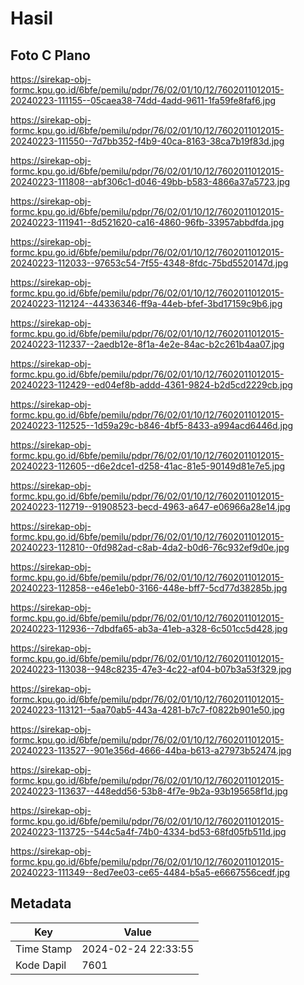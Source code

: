# Hasil

## Foto C Plano

https://sirekap-obj-formc.kpu.go.id/6bfe/pemilu/pdpr/76/02/01/10/12/7602011012015-20240223-111155--05caea38-74dd-4add-9611-1fa59fe8faf6.jpg

https://sirekap-obj-formc.kpu.go.id/6bfe/pemilu/pdpr/76/02/01/10/12/7602011012015-20240223-111550--7d7bb352-f4b9-40ca-8163-38ca7b19f83d.jpg

https://sirekap-obj-formc.kpu.go.id/6bfe/pemilu/pdpr/76/02/01/10/12/7602011012015-20240223-111808--abf306c1-d046-49bb-b583-4866a37a5723.jpg

https://sirekap-obj-formc.kpu.go.id/6bfe/pemilu/pdpr/76/02/01/10/12/7602011012015-20240223-111941--8d521620-ca16-4860-96fb-33957abbdfda.jpg

https://sirekap-obj-formc.kpu.go.id/6bfe/pemilu/pdpr/76/02/01/10/12/7602011012015-20240223-112033--97653c54-7f55-4348-8fdc-75bd5520147d.jpg

https://sirekap-obj-formc.kpu.go.id/6bfe/pemilu/pdpr/76/02/01/10/12/7602011012015-20240223-112124--44336346-ff9a-44eb-bfef-3bd17159c9b6.jpg

https://sirekap-obj-formc.kpu.go.id/6bfe/pemilu/pdpr/76/02/01/10/12/7602011012015-20240223-112337--2aedb12e-8f1a-4e2e-84ac-b2c261b4aa07.jpg

https://sirekap-obj-formc.kpu.go.id/6bfe/pemilu/pdpr/76/02/01/10/12/7602011012015-20240223-112429--ed04ef8b-addd-4361-9824-b2d5cd2229cb.jpg

https://sirekap-obj-formc.kpu.go.id/6bfe/pemilu/pdpr/76/02/01/10/12/7602011012015-20240223-112525--1d59a29c-b846-4bf5-8433-a994acd6446d.jpg

https://sirekap-obj-formc.kpu.go.id/6bfe/pemilu/pdpr/76/02/01/10/12/7602011012015-20240223-112605--d6e2dce1-d258-41ac-81e5-90149d81e7e5.jpg

https://sirekap-obj-formc.kpu.go.id/6bfe/pemilu/pdpr/76/02/01/10/12/7602011012015-20240223-112719--91908523-becd-4963-a647-e06966a28e14.jpg

https://sirekap-obj-formc.kpu.go.id/6bfe/pemilu/pdpr/76/02/01/10/12/7602011012015-20240223-112810--0fd982ad-c8ab-4da2-b0d6-76c932ef9d0e.jpg

https://sirekap-obj-formc.kpu.go.id/6bfe/pemilu/pdpr/76/02/01/10/12/7602011012015-20240223-112858--e46e1eb0-3166-448e-bff7-5cd77d38285b.jpg

https://sirekap-obj-formc.kpu.go.id/6bfe/pemilu/pdpr/76/02/01/10/12/7602011012015-20240223-112936--7dbdfa65-ab3a-41eb-a328-6c501cc5d428.jpg

https://sirekap-obj-formc.kpu.go.id/6bfe/pemilu/pdpr/76/02/01/10/12/7602011012015-20240223-113038--948c8235-47e3-4c22-af04-b07b3a53f329.jpg

https://sirekap-obj-formc.kpu.go.id/6bfe/pemilu/pdpr/76/02/01/10/12/7602011012015-20240223-113121--5aa70ab5-443a-4281-b7c7-f0822b901e50.jpg

https://sirekap-obj-formc.kpu.go.id/6bfe/pemilu/pdpr/76/02/01/10/12/7602011012015-20240223-113527--901e356d-4666-44ba-b613-a27973b52474.jpg

https://sirekap-obj-formc.kpu.go.id/6bfe/pemilu/pdpr/76/02/01/10/12/7602011012015-20240223-113637--448edd56-53b8-4f7e-9b2a-93b195658f1d.jpg

https://sirekap-obj-formc.kpu.go.id/6bfe/pemilu/pdpr/76/02/01/10/12/7602011012015-20240223-113725--544c5a4f-74b0-4334-bd53-68fd05fb511d.jpg

https://sirekap-obj-formc.kpu.go.id/6bfe/pemilu/pdpr/76/02/01/10/12/7602011012015-20240223-111349--8ed7ee03-ce65-4484-b5a5-e6667556cedf.jpg


## Metadata

| Key        | Value               |
| ---------- | ------------------- |
| Time Stamp | 2024-02-24 22:33:55 |
| Kode Dapil | 7601                |



